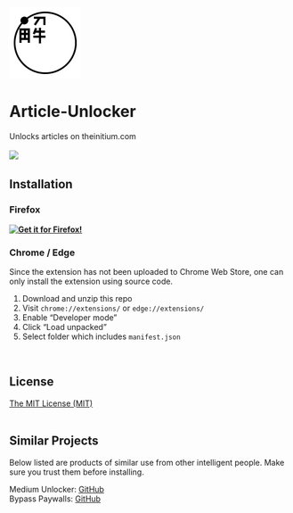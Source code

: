 ![Icon](https://github.com/YS-Wong/Article-Unlocker/blob/main/images/article_unlocker128.png)
# Article-Unlocker
Unlocks articles on theinitium.com  
<br>
<img src="https://addons.mozilla.org/user-media/previews/full/266/266108.png">
<br>

## Installation
### Firefox
**[![Get it for Firefox!](https://extensionworkshop.com/assets/img/documentation/publish/get-the-addon-178x60px.dad84b42.png)](https://addons.mozilla.org/firefox/addon/article-unlocker/?utm_source=github.com&utm_medium=git&utm_content=download-button&campaign=github)**  
### Chrome / Edge
Since the extension has not been uploaded to Chrome Web Store, one can only install the extension using source code.  
1. Download and unzip this repo
2. Visit `chrome://extensions/` or `edge://extensions/`
3. Enable “Developer mode”
4. Click “Load unpacked”
5. Select folder which includes `manifest.json`
<br>

## License
[The MIT License (MIT)](https://raw.githubusercontent.com/YS-Wong/Article-Unlocker/main/LICENSE)  
<br>

## Similar Projects
Below listed are products of similar use from other intelligent people. Make sure you trust them before installing.  

Medium Unlocker: [GitHub](https://github.com/und3fined/medium-unlocker)  
Bypass Paywalls: [GitHub](https://github.com/iamadamdev/bypass-paywalls-chrome)  
<br>
